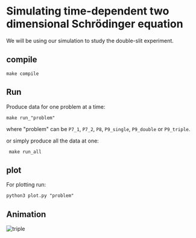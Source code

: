 # Simulating time-dependent two dimensional Schrödinger equation

We will be using our simulation to study the double-slit experiment. 


## compile

 ```
 make compile
 ```
 
 ## Run
 Produce data for one problem at a time:
 ```
 make run_"problem"
 ```
where "problem" can be `P7_1`, `P7_2`, `P8`, `P9_single`, `P9_double` or `P9_triple`.

or simply produce all the data at one:

```
 make run_all
 ```
 
 ## plot
 
 For plotting run:
 
 ```
 python3 plot.py "problem"
 ```
 
 ## Animation
 
 ![triple](fig/animation.jpg)
